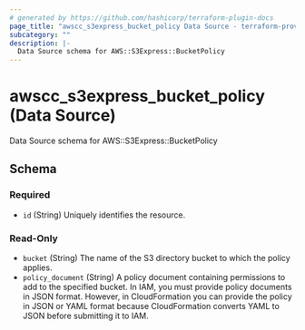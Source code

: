 ```yaml
---
# generated by https://github.com/hashicorp/terraform-plugin-docs
page_title: "awscc_s3express_bucket_policy Data Source - terraform-provider-awscc"
subcategory: ""
description: |-
  Data Source schema for AWS::S3Express::BucketPolicy
---
```


# awscc_s3express_bucket_policy (Data Source)

Data Source schema for AWS::S3Express::BucketPolicy



<!-- schema generated by tfplugindocs -->
## Schema

### Required

- `id` (String) Uniquely identifies the resource.

### Read-Only

- `bucket` (String) The name of the S3 directory bucket to which the policy applies.
- `policy_document` (String) A policy document containing permissions to add to the specified bucket. In IAM, you must provide policy documents in JSON format. However, in CloudFormation you can provide the policy in JSON or YAML format because CloudFormation converts YAML to JSON before submitting it to IAM.
